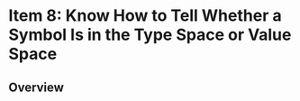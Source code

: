 # Item 8: Know How to Tell Whether a Symbol Is in the Type Space or Value Space

## Overview


<!-- References -->
